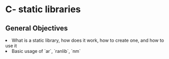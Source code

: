 # C- static libraries

## General Objectives
<li>What is a static library, how does it work, how to create one, and how to use it</li>
<li>Basic usage of `ar`, `ranlib`, `nm`</li>

